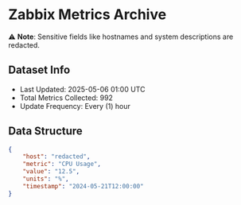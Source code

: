 # Zabbix Metrics Archive

⚠️ **Note**: Sensitive fields like hostnames and system descriptions are redacted.

## Dataset Info
- Last Updated: 2025-05-06 01:00 UTC
- Total Metrics Collected: 992
- Update Frequency: Every (1) hour

## Data Structure
```json
{
    "host": "redacted",
    "metric": "CPU Usage",
    "value": "12.5",
    "units": "%",
    "timestamp": "2024-05-21T12:00:00"
}
```
